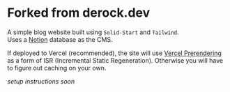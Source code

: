 # Forked from derock.dev

A simple blog website built using `Solid-Start` and `Tailwind`.  
Uses a [Notion](https://notion.site/) database as the CMS.

If deployed to Vercel (recommended), the site will use [Vercel Prerendering](https://vercel.com/docs/build-output-api/v3#vercel-primitives/prerender-functions) as a form of ISR (Incremental Static Regeneration).
Otherwise you will have to figure out caching on your own.

*setup instructions soon*
